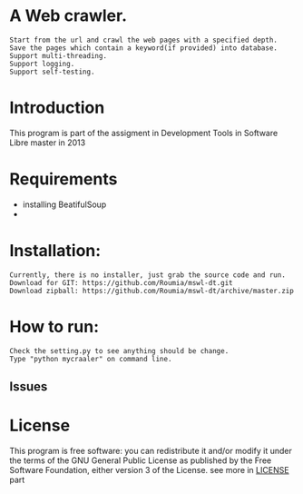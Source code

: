  
 
 A Web crawler.
 ==============

    Start from the url and crawl the web pages with a specified depth.
    Save the pages which contain a keyword(if provided) into database.
    Support multi-threading.
    Support logging.
    Support self-testing.


Introduction
=============
 This program is  part of the assigment in  Development Tools  in Software Libre  master  in 2013

Requirements
=============
 * installing  BeatifulSoup 
 *

 Installation:
 =============

    Currently, there is no installer, just grab the source code and run.
    Download for GIT: https://github.com/Roumia/mswl-dt.git
    Download zipball: https://github.com/Roumia/mswl-dt/archive/master.zip

How to run:
===========

    Check the setting.py to see anything should be change.
    Type "python mycraaler" on command line.

  
Issues
-------

License
========

  This program is free software: you can redistribute it and/or modify
    it under the terms of the GNU General Public License as published by
    the Free Software Foundation, either version 3 of the License.
    see more in [LICENSE](https://github.com/Roumia/mswl-dt/blob/master/LICENSE) part

